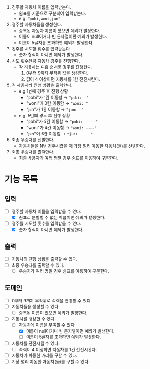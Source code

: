 1. 경주할 자동차 이름을 입력받는다.
    - 쉼표를 기준으로 구분하여 입력받는다.
    - e.g. `"pobi,woni,jun"`
2. 경주할 자동차들을 생성한다.
    - 중복된 자동차 이름이 있으면 예외가 발생한다.
    - 이름이 null이거나 빈 문자열이면 예외가 발생한다.
    - 이름이 5글자를 초과하면 예외가 발생한다.
3. 경주를 시도할 횟수를 입력받는다.
    - 숫자 형식이 아니면 예외가 발생한다.
4. 시도 횟수만큼 자동차 경주를 진행한다.
    - 각 자동차는 다음 순서로 경주를 진행한다.
        1. 0부터 9까지 무작위 값을 생성한다.
        2. 값이 4 이상이면 자동차를 1칸 전진시킨다.
5. 각 자동차의 진행 상황을 출력한다.
    - e.g 1번째 경주 후 진행 상황
        - "pobi"가 1칸 이동함 → `"pobi: -"`
        - "woni"가 0칸 이동함 → `"woni: "`
        - "jun"가 1칸 이동함 → `"jun: -"`
    - e.g. 5번째 경주 후 진행 상황
        - "pobi"가 5칸 이동함 → `"pobi: -----"`
        - "woni"가 4칸 이동함 → `"woni: ----"`
        - "jun"이 5칸 이동함 → `"jun: -----"`
6. 최종 우승자를 선발한다.
    - 자동차들을 N번 경주시켰을 때 가장 멀리 이동한 자동차(들)를 선발한다.
7. 최종 우승자를 출력한다.
    - 최종 사용자가 여러 명일 경우 쉼표를 이용하여 구분한다.

# 기능 목록

## 입력

- [ ] 경주할 자동차 이름을 입력받을 수 있다.
    - [X] 쉼표로 분할할 수 없는 이름이면 예외가 발생한다.
- [ ] 경주를 시도할 횟수를 입력받을 수 있다.
    - [X] 숫자 형식이 아니면 예외가 발생한다.

## 출력

- [ ] 자동차의 진행 상황을 출력할 수 있다.
- [ ] 최종 우승자를 출력할 수 있다.
    - [ ] 우승자가 여러 명일 경우 쉼표를 이용하여 구분한다.

## 도메인

- [ ] 0부터 9까지 무작위로 속력을 변경할 수 있다.
- [ ] 자동차들을 생성할 수 있다.
    - [ ] 중복된 이름이 있으면 예외가 발생한다.
- [ ] 자동차를 생성할 수 있다.
    - [ ] 자동차에 이름을 부여할 수 있다.
        - [X] 이름이 null이거나 빈 문자열이면 예외가 발생한다.
        - [ ] 이름이 5글자를 초과하면 예외가 발생한다.
- [ ] 자동차를 전진시킬 수 있다.
    - [ ] 속력이 4 이상이면 자동차를 1칸 전진시킨다.
- [ ] 자동차가 이동한 거리를 구할 수 있다.
- [ ] 가장 멀리 이동한 자동차(들)를 구할 수 있다.